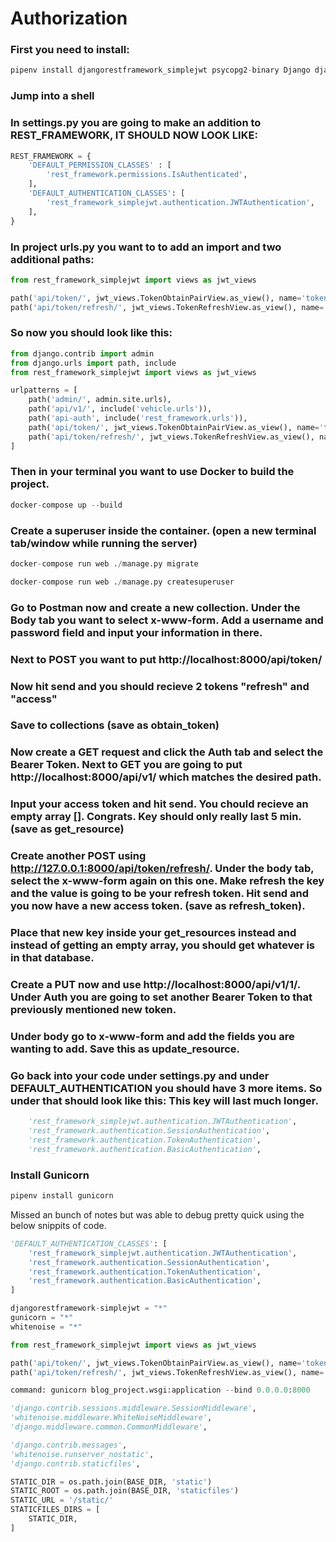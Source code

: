 # Authorization

### First you need to install:

```python
pipenv install djangorestframework_simplejwt psycopg2-binary Django djangorestframework
```

### Jump into a shell

### In settings.py you are going to make an addition to REST_FRAMEWORK, IT SHOULD NOW LOOK LIKE:
```python
REST_FRAMEWORK = {
    'DEFAULT_PERMISSION_CLASSES' : [
        'rest_framework.permissions.IsAuthenticated',
    ],
    'DEFAULT_AUTHENTICATION_CLASSES': [
        'rest_framework_simplejwt.authentication.JWTAuthentication',
    ],
}
```

### In project urls.py you want to to add an import and two additional paths:
```python
from rest_framework_simplejwt import views as jwt_views

path('api/token/', jwt_views.TokenObtainPairView.as_view(), name='token_obtain_pair'),
path('api/token/refresh/', jwt_views.TokenRefreshView.as_view(), name='token_refresh'),

```

### So now you should look like this:
```python
from django.contrib import admin
from django.urls import path, include
from rest_framework_simplejwt import views as jwt_views

urlpatterns = [
    path('admin/', admin.site.urls),
    path('api/v1/', include('vehicle.urls')),
    path('api-auth', include('rest_framework.urls')),
    path('api/token/', jwt_views.TokenObtainPairView.as_view(), name='token_obtain_pair'),
    path('api/token/refresh/', jwt_views.TokenRefreshView.as_view(), name='token_refresh'),
]
```

### Then in your terminal you want to use Docker to build the project.
```python
docker-compose up --build
```

### Create a superuser inside the container. (open a new terminal tab/window while running the server)
```python
docker-compose run web ./manage.py migrate

docker-compose run web ./manage.py createsuperuser
```

### Go to Postman now and create a new collection. Under the Body tab you want to select x-www-form. Add a username and password field and input your information in there.

### Next to POST you want to put http://localhost:8000/api/token/

### Now hit send and you should recieve 2 tokens "refresh" and "access"

### Save to collections (save as obtain_token)

### Now create a GET request and click the Auth tab and select the Bearer Token. Next to GET you are going to put http://localhost:8000/api/v1/ which matches the desired path.

### Input your access token and hit send. You chould recieve an empty array []. Congrats. Key should only really last 5 min. (save as get_resource)

### Create another POST using http://127.0.0.1:8000/api/token/refresh/. Under the body tab, select the x-www-form again on this one. Make refresh the key and the value is going to be your refresh token. Hit send and you now have a new access token. (save as refresh_token).

### Place that new key inside your get_resources instead and instead of getting an empty array, you should get whatever is in that database.

### Create a PUT now and use http://localhost:8000/api/v1/1/. Under Auth you are going to set another Bearer Token to that previously mentioned new token.

### Under body go to x-www-form and add the fields you are wanting to add. Save this as update_resource.

### Go back into your code under settings.py and under DEFAULT_AUTHENTICATION you should have 3 more items. So under that should look like this:  This key will last much longer.
```python
    'rest_framework_simplejwt.authentication.JWTAuthentication',
    'rest_framework.authentication.SessionAuthentication',
    'rest_framework.authentication.TokenAuthentication',
    'rest_framework.authentication.BasicAuthentication',
```

### Install Gunicorn
```python
pipenv install gunicorn
```

Missed an bunch of notes but was able to debug pretty quick using the below snippits of code.
```python
'DEFAULT_AUTHENTICATION_CLASSES': [
    'rest_framework_simplejwt.authentication.JWTAuthentication',
    'rest_framework.authentication.SessionAuthentication',
    'rest_framework.authentication.TokenAuthentication',
    'rest_framework.authentication.BasicAuthentication',
]
```
```python
djangorestframework-simplejwt = "*"
gunicorn = "*"
whitenoise = "*"
```

```python
from rest_framework_simplejwt import views as jwt_views
```

```python
path('api/token/', jwt_views.TokenObtainPairView.as_view(), name='token_obtain_pair'),
path('api/token/refresh/', jwt_views.TokenRefreshView.as_view(), name='token_refresh'),
```

```python
command: gunicorn blog_project.wsgi:application --bind 0.0.0.0:8000
```

```python
'django.contrib.sessions.middleware.SessionMiddleware',
'whitenoise.middleware.WhiteNoiseMiddleware',
'django.middleware.common.CommonMiddleware',
```

```python
'django.contrib.messages',
'whitenoise.runserver_nostatic',
'django.contrib.staticfiles',
```

```python
STATIC_DIR = os.path.join(BASE_DIR, 'static')
STATIC_ROOT = os.path.join(BASE_DIR, 'staticfiles')
STATIC_URL = '/static/'
STATICFILES_DIRS = [
    STATIC_DIR,
]

```
